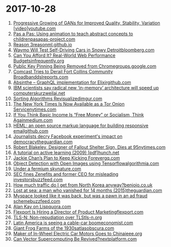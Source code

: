# 2017-10-28
1. [Progressive Growing of GANs for Improved Quality, Stability, Variation [video]youtube.com](https://www.youtube.com/watch?time_continue=1&v=XOxxPcy5Gr4)
2. [Pas a Pas: Using animation to teach abstract concepts to childrenpasapas-project.com](http://www.pasapas-project.com/#)
3. [Reason 3reasonml.github.io](https://reasonml.github.io/community/blog/#reason-3)
4. [Waymo Will Test Self-Driving Cars in Snowy Detroitbloomberg.com](https://www.bloomberg.com/news/articles/2017-10-26/alphabet-s-waymo-will-test-self-driving-cars-in-wintry-detroit)
5. [Can You Afford It? Real-World Web Performance Budgetsinfrequently.org](https://infrequently.org/2017/10/can-you-afford-it-real-world-web-performance-budgets/)
6. [Public Key Pinning Being Removed from Chromegroups.google.com](https://groups.google.com/a/chromium.org/forum/#!msg/blink-dev/he9tr7p3rZ8/eNMwKPmUBAAJ?hn)
7. [Comcast Tries to Derail Fort Collins Community Broadbanddslreports.com](http://www.dslreports.com/shownews/Comcast-Tries-to-Derail-Fort-Collins-Community-Broadband-140604)
8. [Absinthe – GraphQL implementation for Elixirgithub.com](https://github.com/absinthe-graphql/absinthe)
9. [IBM scientists say radical new ‘in-memory’ architecture will speed up computerskurzweilai.net](http://www.kurzweilai.net/ibm-scientists-say-radical-new-in-memory-computing-architecture-will-speed-up-computers-by-200-times)
10. [Sorting Algorithms Revisualizedimgur.com](https://imgur.com/gallery/GD5gi)
11. [The New York Times Is Now Available as a Tor Onion Servicenytimes.com](https://open.nytimes.com/https-open-nytimes-com-the-new-york-times-as-a-tor-onion-service-e0d0b67b7482)
12. [If You Think Basic Income Is “Free Money” or Socialism, Think Againmedium.com](https://medium.com/basic-income/if-you-think-basic-income-is-free-money-or-socialism-think-again-4a17e8d15b1)
13. [HEML: an open source markup language for building responsive emailgithub.com](https://github.com/SparkPost/heml)
14. [Journalists decry Facebook experiment's impact on democracytheguardian.com](https://www.theguardian.com/technology/2017/oct/25/facebook-orwellian-journalists-democracy-guatemala-slovakia)
15. [Robert Blakeley, Designer of Fallout Shelter Sign, Dies at 95nytimes.com](https://www.nytimes.com/2017/10/27/obituaries/robert-blakeley-whose-fallout-shelter-sign-symbolized-the-cold-war-dies-at-95.html)
16. [A tutorial on active learning (2009) [pdf]hunch.net](http://hunch.net/~active_learning/active_learning_icml09.pdf)
17. [Jackie Chan’s Plan to Keep Kicking Forevergq.com](https://www.gq.com/story/jackie-chans-gq-profile-2017)
18. [Object Detection with Open Images using Tensorflowalgorithmia.com](https://blog.algorithmia.com/deep-dive-into-object-detection-with-open-images-using-tensorflow/)
19. [Under a fermium skynature.com](http://blogs.nature.com/thescepticalchymist/2017/06/under-a-fermium-sky.html)
20. [SEC fines Zenefits and former CEO for misleading investorsbuzzfeed.com](https://www.buzzfeed.com/williamalden/the-sec-just-fined-a-unicorn-startup-for-the-first-time)
21. [How much traffic do I get from North Korea anyway?benjojo.co.uk](https://blog.benjojo.co.uk/post/north-korea-dprk-bgp-geoip-fruad)
22. [Lost at sea: a man who vanished for 14 months (2015)theguardian.com](https://www.theguardian.com/world/2015/nov/07/fisherman-lost-at-sea-436-days-book-extract)
23. [Myspace looked like it was back, but was a pawn in an ad fraud schemebuzzfeed.com](https://www.buzzfeed.com/craigsilverman/remember-tom?utm_term=.uajQ9V5yA#.hnRwoK71M)
24. [Alan Kay on Lispquora.com](https://www.quora.com/What-did-Alan-Kay-mean-by-Lisp-is-the-greatest-single-programming-language-ever-designed/answer/Alan-Kay-11?share=1)
25. [Flexport Is Hiring a Director of Product Marketingflexport.com](https://flexport.com/careers)
26. [TLS-N: Non-repudiation over TLStls-n.org](https://tls-n.org/)
27. [Latin America is seeing a cable-car boomeconomist.com](https://www.economist.com/news/americas/21730743-they-appeal-both-politicians-and-commuters-why-latin-america-seeing-cable-car-boom)
28. [Giant Frog Farms of the 1930satlasobscura.com](https://www.atlasobscura.com/articles/frog-farming-1930s-failure-ponds-canning-legs-conservation?utm_source=Atlas+Obscura+Daily+Newsletter&utm_campaign=fa9a7b617f-EMAIL_CAMPAIGN_2017_10_27&utm_medium=email&utm_term=0_f36db9c480-fa9a7b617f-64276797&ct=t()&mc_cid=fa9a7b617f&mc_eid=f20119bcb7)
29. [Maker of In-Wheel Electric Car Motors Goes to Chinaieee.org](https://spectrum.ieee.org/transportation/efficiency/maker-of-inwheel-electric-car-motors-goes-to-china)
30. [Can Vector Supercomputing Be Revived?nextplatform.com](https://www.nextplatform.com/2017/10/26/can-vector-supercomputing-revived/)